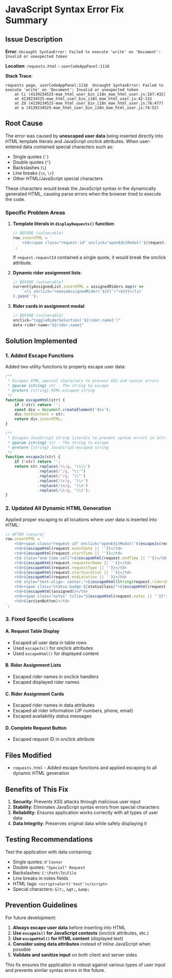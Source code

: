# JavaScript Syntax Error Fix Summary

## Issue Description

**Error**: `Uncaught SyntaxError: Failed to execute 'write' on 'Document': Invalid or unexpected token`

**Location**: `requests.html` - `userCodeAppPanel:1116`

**Stack Trace**:
```
requests page, userCodeAppPanel:1116  Uncaught SyntaxError: Failed to execute 'write' on 'Document': Invalid or unexpected token
    at Ci (4139234525-mae_html_user_bin_i18n_mae_html_user.js:167:432)
    at 4139234525-mae_html_user_bin_i18n_mae_html_user.js:42:132
    at Zd (4139234525-mae_html_user_bin_i18n_mae_html_user.js:76:477)
    at a (4139234525-mae_html_user_bin_i18n_mae_html_user.js:74:52)
```

## Root Cause

The error was caused by **unescaped user data** being inserted directly into HTML template literals and JavaScript onclick attributes. When user-entered data contained special characters such as:

- Single quotes (`'`)
- Double quotes (`"`)
- Backslashes (`\`)
- Line breaks (`\n`, `\r`)
- Other HTML/JavaScript special characters

These characters would break the JavaScript syntax in the dynamically generated HTML, causing parse errors when the browser tried to execute the code.

### Specific Problem Areas

1. **Template literals in `displayRequests()` function**:
   ```javascript
   // BEFORE (vulnerable)
   row.innerHTML = `
       <td><span class="request-id" onclick="openEditModal('${request.requestId}')">${request.requestId}</span></td>
   `;
   ```
   If `request.requestId` contained a single quote, it would break the onclick attribute.

2. **Dynamic rider assignment lists**:
   ```javascript
   // BEFORE (vulnerable)
   currentlyAssignedList.innerHTML = assignedRiders.map(r => 
       `<li onclick="removeAssignedRider('${r}')">${r}</li>`
   ).join('');
   ```

3. **Rider cards in assignment modal**:
   ```javascript
   // BEFORE (vulnerable)
   onclick="toggleRiderSelection('${rider.name}')"
   data-rider-name="${rider.name}"
   ```

## Solution Implemented

### 1. Added Escape Functions

Added two utility functions to properly escape user data:

```javascript
/**
 * Escapes HTML special characters to prevent XSS and syntax errors
 * @param {string} str - The string to escape
 * @return {string} HTML-escaped string
 */
function escapeHtml(str) {
    if (!str) return '';
    const div = document.createElement('div');
    div.textContent = str;
    return div.innerHTML;
}

/**
 * Escapes JavaScript string literals to prevent syntax errors in attributes
 * @param {string} str - The string to escape
 * @return {string} JavaScript-escaped string
 */
function escapeJs(str) {
    if (!str) return '';
    return str.replace(/\\/g, '\\\\')
              .replace(/'/g, "\\'")
              .replace(/"/g, '\\"')
              .replace(/\r/g, '\\r')
              .replace(/\n/g, '\\n')
              .replace(/\t/g, '\\t');
}
```

### 2. Updated All Dynamic HTML Generation

Applied proper escaping to all locations where user data is inserted into HTML:

```javascript
// AFTER (secure)
row.innerHTML = `
    <td><span class="request-id" onclick="openEditModal('${escapeJs(request.requestId || '')}')">${escapeHtml(request.requestId || '')}</span></td>
    <td>${escapeHtml(request.eventDate || '')}</td>
    <td>${escapeHtml(request.startTime || '')}</td>
    <td class="end-time-cell">${escapeHtml(request.endTime || '')}</td>
    <td>${escapeHtml(request.requesterName || '')}</td>
    <td>${escapeHtml(request.requestType || '')}</td>
    <td>${escapeHtml(request.startLocation || '')}</td>
    <td>${escapeHtml(request.endLocation || '')}</td>
    <td style="text-align: center;">${escapeHtml(String(request.ridersNeeded || 0))}</td>
    <td><span class="status-badge ${statusClass}">${escapeHtml(request.status || 'New')}</span></td>
    <td>${escapeHtml(assigned)}</td>
    <td><span class="notes" title="${escapeHtml(request.notes || '')}">${escapeHtml(request.notes || '')}</span></td>
    <td>${actionButton}</td>
`;
```

### 3. Fixed Specific Locations

#### A. Request Table Display
- Escaped all user data in table rows
- Used `escapeJs()` for onclick attributes
- Used `escapeHtml()` for displayed content

#### B. Rider Assignment Lists
- Escaped rider names in onclick handlers
- Escaped displayed rider names

#### C. Rider Assignment Cards
- Escaped rider names in data attributes
- Escaped all rider information (JP numbers, phone, email)
- Escaped availability status messages

#### D. Complete Request Button
- Escaped request ID in onclick attribute

## Files Modified

- `requests.html` - Added escape functions and applied escaping to all dynamic HTML generation

## Benefits of This Fix

1. **Security**: Prevents XSS attacks through malicious user input
2. **Stability**: Eliminates JavaScript syntax errors from special characters
3. **Reliability**: Ensures application works correctly with all types of user data
4. **Data Integrity**: Preserves original data while safely displaying it

## Testing Recommendations

Test the application with data containing:
- Single quotes: `O'Connor`
- Double quotes: `"Special" Request`
- Backslashes: `C:\Path\To\File`
- Line breaks in notes fields
- HTML tags: `<script>alert('test')</script>`
- Special characters: `&lt;`, `&gt;`, `&amp;`

## Prevention Guidelines

For future development:
1. **Always escape user data** before inserting into HTML
2. **Use `escapeJs()` for JavaScript contexts** (onclick attributes, etc.)
3. **Use `escapeHtml()` for HTML content** (displayed text)
4. **Consider using data attributes** instead of inline JavaScript when possible
5. **Validate and sanitize input** on both client and server sides

This fix ensures the application is robust against various types of user input and prevents similar syntax errors in the future.